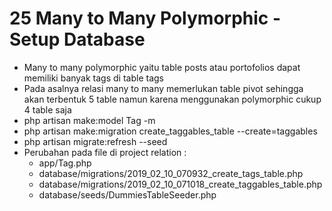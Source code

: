 # 25 Many to Many Polymorphic - Setup Database

- Many to many polymorphic yaitu table posts atau portofolios dapat memiliki banyak tags di table tags
- Pada asalnya relasi many to many memerlukan table pivot sehingga akan terbentuk 5 table namun karena menggunakan polymorphic cukup 4 table saja
- php artisan make:model Tag -m
- php artisan make:migration create_taggables_table --create=taggables 
- php artisan migrate:refresh --seed
- Perubahan pada file di project relation :
    - app/Tag.php
    - database/migrations/2019_02_10_070932_create_tags_table.php
    - database/migrations/2019_02_10_071018_create_taggables_table.php
    - database/seeds/DummiesTableSeeder.php